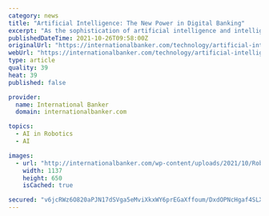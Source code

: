```yaml
---
category: news
title: "Artificial Intelligence: The New Power in Digital Banking"
excerpt: "As the sophistication of artificial intelligence and intelligent algorithm technologies has increased, they now have the potential to revolutionize traditional banking models and deliver a shift to digital banking which is faster,"
publishedDateTime: 2021-10-26T09:58:00Z
originalUrl: "https://internationalbanker.com/technology/artificial-intelligence-the-new-power-in-digital-banking/"
webUrl: "https://internationalbanker.com/technology/artificial-intelligence-the-new-power-in-digital-banking/"
type: article
quality: 39
heat: 39
published: false

provider:
  name: International Banker
  domain: internationalbanker.com

topics:
  - AI in Robotics
  - AI

images:
  - url: "http://internationalbanker.com/wp-content/uploads/2021/10/Robots-in-Banking.png"
    width: 1137
    height: 650
    isCached: true

secured: "v6jcRWz6O820aPJN17dSVga5eMviXkxWY6prEGaXffoum/DxdOPNcHgaf4SLXXtugM2jf5umi4J9hKB/U3vtszikIaNW9zqsRCwZpxsAYwmgpHug8fc15cSNOPb6hKFv4veFRGSCAaOZ3FBj/+xK+YmJiGG+1KGjgi2aCBEk8Mntm4Sx3+bbPaxWZPny6Kb/+ptfKVkRww7fsuS4KdMdqSZAL7D7GliKP/u1Y4R47dpi5j3zXBtESeZD2YSDtMTcCYxBJor1Qp+zNEMTLjxaTp0hJnGKfCcGa+EyB5C6KEVM1zmLoFAyG8GxnKK2wYsofMr2CvGFzPhLOSnmqkpmH3n3ubrS1nowN1Njtx7hu4A=;42G0r/OaMsU8lt+0zqbjsg=="
---
```



